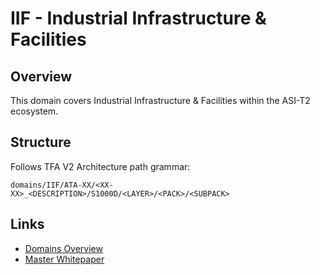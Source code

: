 # IIF - Industrial Infrastructure & Facilities

## Overview

This domain covers Industrial Infrastructure & Facilities within the ASI-T2 ecosystem.

## Structure

Follows TFA V2 Architecture path grammar:
```
domains/IIF/ATA-XX/<XX-XX>_<DESCRIPTION>/S1000D/<LAYER>/<PACK>/<SUBPACK>
```

## Links

- [Domains Overview](../README.md)
- [Master Whitepaper](../../README.md)
